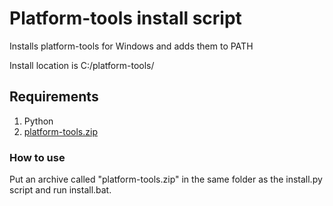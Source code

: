 # Platform-tools install script

Installs platform-tools for Windows and adds them to PATH

Install location is C:/platform-tools/

## Requirements

1. Python
2. [platform-tools.zip](https://dl.google.com/android/repository/platform-tools-latest-windows.zip)

### How to use

Put an archive called "platform-tools.zip" in the same folder as the install.py script and run install.bat.
